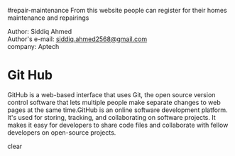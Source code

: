 #repair-maintenance
From this website people can register for their homes maintenance and repairings

Author: Siddiq Ahmed <br>
Author's e-mail: siddiq.ahmed2568@gmail.com <br>
company: Aptech <br>

<h1>Git Hub</h1>

   <p> GitHub is a web-based interface that uses Git, the open source version control software that lets multiple people make separate changes to web pages at the same time.GitHub is an online software development platform. It's used for storing, tracking, and collaborating on software projects. It makes it easy for developers to share code files and collaborate with fellow developers on open-source projects.</p>clear